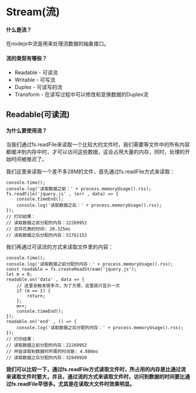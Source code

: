 # Stream(流)
#### 什么是流？
在nodejs中流是用来处理流数据的抽象接口。
#### 流的类型有哪些？
- Readable - 可读流
- Writable - 可写流
- Duplex - 可读写的流
- Transform - 在读写过程中可以修改和变换数据的Duplex流
## Readable(可读流)
#### 为什么要使用流？
当我们通过fs.readFile来读取一个比较大的文件时，我们需要等文件中的所有内容都缓冲到内存中时，才可以访问这些数据，这会占用大量的内存，同时，处理的开始时间被推迟了。

我们这里来读取一个差不多28M的文件，首先通过fs.readFile方式来读取：
```
console.time();
console.log('读取数据之前：' + process.memoryUsage().rss);
fs.readFile('jquery.js' , (err , data) => {
	console.timeEnd();
	console.log('读取数据之后：' + process.memoryUsage().rss);
});
// 打印结果：
// 读取数据之前分配的内存：22269952
// 总共花费的时间: 20.325ms
// 读取数据之后分配的内存：51761152
```
我们再通过可读流的方式来读取文件里的内容：
```
console.time();
console.log('读取数据之前分配的内存：' + process.memoryUsage().rss);
const readable = fs.createReadStream('jquery.js');
let m = 0;
readable.on('data' , data => {
    // 这里会触发很多次，为了方便，这里就只显示一次
	if (m == 1) {
		return;
	};
	m++;
	console.timeEnd();
});
readable.on('end' , () => {
	console.log('读取数据之后分配的内存：' + process.memoryUsage().rss);
});
// 打印结果：
// 读取数据之前分配的内存：22269952
// 开始读取到数据时所需的时间是: 4.886ms
// 读取数据之后分配的内存：32849920
```
**我们可以比较一下，通过fs.readFile方式读取文件时，所占用的内存是比通过流来读取文件时要大，并且，通过流的方式来读取文件时，访问到数据的时间要比通过fs.readFile早很多。尤其是在读取大文件时效果明显。**